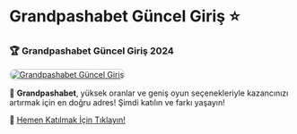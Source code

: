 # Grandpashabet Güncel Giriş ⭐

### 🏆 Grandpashabet Güncel Giriş 2024  

<a href="https://cutt.ly/Grandbonus" title="Grandpashabet Güncel Giriş" rel="nofollow">  
<img src="https://i.hizliresim.com/1d7hvuc.png" alt="Grandpashabet Güncel Giriş" style="max-width: 100%; border: 2px solid #ddd; border-radius: 10px;">  
</a>  

🎰 **Grandpashabet**, yüksek oranlar ve geniş oyun seçenekleriyle kazancınızı artırmak için en doğru adres! Şimdi katılın ve farkı yaşayın!  

🔗 [Hemen Katılmak İçin Tıklayın!](https://cutt.ly/Grandbonus)  
